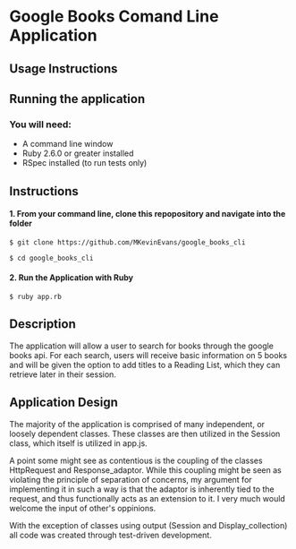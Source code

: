 # Google Books Comand Line Application

## Usage Instructions

## Running the application

### You will need:

- A command line window
- Ruby 2.6.0 or greater installed
- RSpec installed (to run tests only)

## Instructions

#### 1. From your command line, clone this repopository and navigate into the folder

`$ git clone https://github.com/MKevinEvans/google_books_cli`

`$ cd google_books_cli`

#### 2. Run the Application with Ruby

`$ ruby app.rb`

## Description

The application will allow a user to search for books through the google books api.
For each search, users will receive basic information on 5 books and will be given the option to add titles to a Reading List, which they can retrieve later in their session.

## Application Design

The majority of the application is comprised of many independent, or loosely dependent classes. These classes are then utilized in the Session class, which itself is utilized in app.js.

A point some might see as contentious is the coupling of the classes HttpRequest and Response_adaptor. While this coupling might be seen as violating the principle of separation of concerns, my argument for implementing it in such a way is that the adaptor is inherently tied to the request, and thus functionally acts as an extension to it. I very much would welcome the input of other's oppinions.

With the exception of classes using output (Session and Display_collection) all code was created through test-driven development.
